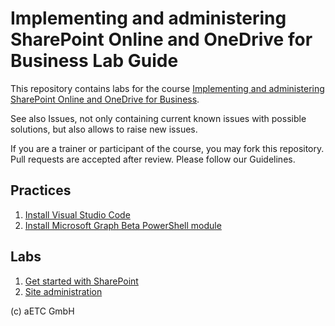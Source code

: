 # Implementing and administering SharePoint Online and OneDrive for Business Lab Guide

This repository contains labs for the course [Implementing and administering SharePoint Online and OneDrive for Business](https://www.etc.at/training/sponline/).

See also Issues, not only containing current known issues with possible solutions, but also allows to raise new issues.

If you are a trainer or participant of the course, you may fork this repository. Pull requests are accepted after review. Please follow our Guidelines.

## Practices

1. [Install Visual Studio Code](Instructions/Practices/Install-Visual-Studio-Code.md)
1. [Install Microsoft Graph Beta PowerShell module](Instructions/Practices/Install-Microsoft-Graph-Beta-PowerShell-module.md)

## Labs

1. [Get started with SharePoint](Instructions/Labs/Get-started-with-SharePoint-administration.md)
1. [Site administration](Instructions/Labs/Site-administration.md)

(c) aETC GmbH
